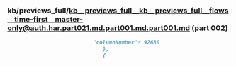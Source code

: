 ### kb/previews_full/kb__previews_full__kb__previews_full__flows__time-first__master-only@auth.har.part021.md.part001.md.part001.md (part 002)

```md
                           "columnNumber": 92680
                              },
                              {
      
```

```
